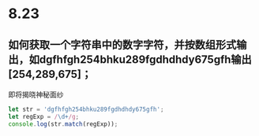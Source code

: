 # 8.23

## 如何获取一个字符串中的数字字符，并按数组形式输出，如dgfhfgh254bhku289fgdhdhdy675gfh输出[254,289,675]；



即将揭晓神秘面纱

```javascript
let str = 'dgfhfgh254bhku289fgdhdhdy675gfh';
let regExp = /\d+/g;
console.log(str.match(regExp));
```




